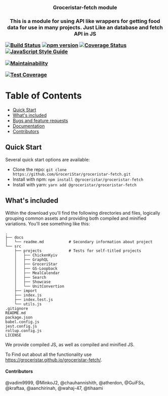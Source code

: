 <p align="center"><img src="https://avatars2.githubusercontent.com/u/36658223?s=200&v=4" alt=""/></p>
<h3 align="center">Groceristar-fetch module<h3>
<p align="center">This is a module for using API like wrappers for getting food data for use in many projects. Just Like an database and fetch API in JS</p>

[![Build Status](https://travis-ci.org/GroceriStar/groceristar-fetch.svg?branch=master)](https://travis-ci.org/GroceriStar/groceristar-fetch) [![npm version](https://badge.fury.io/js/%40groceristar%2Fgroceristar-fetch.svg)](https://badge.fury.io/js/%40groceristar%2Fgroceristar-fetch) [![Coverage Status](https://coveralls.io/repos/github/GroceriStar/groceristar-fetch/badge.svg?branch=master)](https://coveralls.io/github/GroceriStar/groceristar-fetch?branch=master) [![JavaScript Style Guide](https://img.shields.io/badge/code_style-standard-brightgreen.svg)](https://standardjs.com)


[![Maintainability](https://api.codeclimate.com/v1/badges/0f2ff678e81ef4dee43a/maintainability)](https://codeclimate.com/github/GroceriStar/groceristar-fetch/maintainability)

[![Test Coverage](https://api.codeclimate.com/v1/badges/0f2ff678e81ef4dee43a/test_coverage)](https://codeclimate.com/github/GroceriStar/groceristar-fetch/test_coverage)

Table of Contents
=================

 * [Quick Start](#additional-information)
 * [What's included](#installation)
 * [Bugs and feature requests](#code-example)
 * [Documentation](#tests)
 * [Contributors](#contributors)


## Quick Start
Several quick start options are available:
* Clone the repo: `git clone https://github.com/GroceriStar/groceristar-fetch.git`
* Install with npm: `npm install @groceristar/groceristar-fetch`
* Install with yarn: `yarn add @groceristar/groceristar-fetch`

## What's included
Within the download you'll find the following directories and files, logically grouping common assets and providing both compiled and minified variations. You'll see something like this:

```
.
├── docs
│   └── readme.md           # Secondary information about project
└── src               
    ├── projects            # Tests for self-titled projects
    │   ├── ChickenKyiv
    │   ├── GraphQL
    │   ├── GroceriStar
    │   ├── GS-Loopback
    │   ├── MealCalendar
    │   ├── Search
    │   ├── Showcase
    │   └── UnitConvertion
    ├── import
    ├── index.js    
    ├── index.test.js     
    └── utils.js    
.gitignore
README.md
package.json
babel.config.js
jest.config.js
rollup.config.js
LICENSE
```

We provide compiled JS, as well as compiled and minified JS.



To Find out about all the functionality use https://groceristar.github.io/groceristar-fetch/.


#### Contributors

@vadim9999, @MinkoJ2, @chauhannishith, @atherdon, @GuiFSs, @kraftaa, @aanchirinah, @wahaj-47, @tihaami
